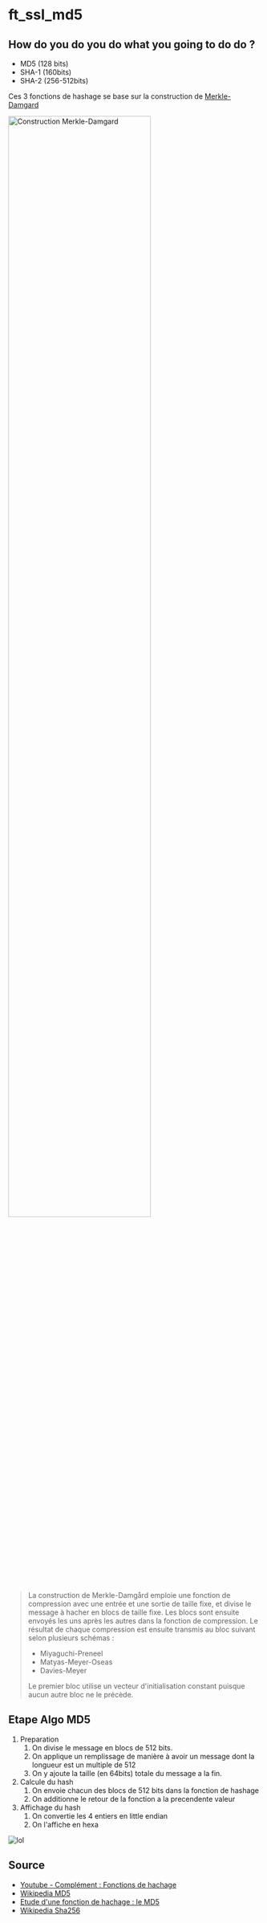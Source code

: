 # ft_ssl_md5

## How do you do you do what you going to do do ?

- MD5 (128 bits)
- SHA-1 (160bits)
- SHA-2 (256-512bits)

Ces 3 fonctions de hashage se base sur la construction de [Merkle-Damgard](https://fr.wikipedia.org/wiki/Construction_de_Merkle-Damg%C3%A5rd)

<img width="75%" align="center" alt="Construction Merkle-Damgard" src="https://user-images.githubusercontent.com/22857002/207308481-d876e9a9-d651-433b-b38a-7dec247fac00.png"></img>


> La construction de Merkle-Damgård emploie une fonction de compression avec une entrée et une sortie de taille fixe, et divise le message à hacher en blocs de taille fixe. Les blocs sont ensuite envoyés les uns après les autres dans la fonction de compression. Le résultat de chaque compression est ensuite transmis au bloc suivant selon plusieurs schémas :
> 
> - Miyaguchi-Preneel
> - Matyas-Meyer-Oseas
> - Davies-Meyer
> 
> Le premier bloc utilise un vecteur d'initialisation constant puisque aucun autre bloc ne le précède. 

## Etape Algo MD5
1. Preparation
   1. On divise le message en blocs de 512 bits.
   2. On applique un remplissage de manière à avoir un message dont la longueur est un multiple de 512
   3. On y ajoute la taille (en 64bits) totale du message a la fin.
2. Calcule du hash
   1. On envoie chacun des blocs de 512 bits dans la fonction de hashage
   2. On additionne le retour de la fonction a la precendente valeur
3. Affichage du hash
   1. On convertie les 4 entiers en little endian
   2. On l'affiche en hexa

![lol](https://www.hds.utc.fr/~wschon/sr06/crypto/images/md5_1.gif)

## Source
- [Youtube - Complément : Fonctions de hachage](https://www.youtube.com/watch?v=-k_axU98AZ4)
- [Wikipedia MD5](https://fr.wikipedia.org/wiki/MD5)
- [Etude d'une fonction de hachage : le MD5](https://www.bibmath.net/crypto/index.php?action=affiche&quoi=moderne/md5)
- [Wikipedia Sha256](https://en.wikipedia.org/wiki/SHA-2)